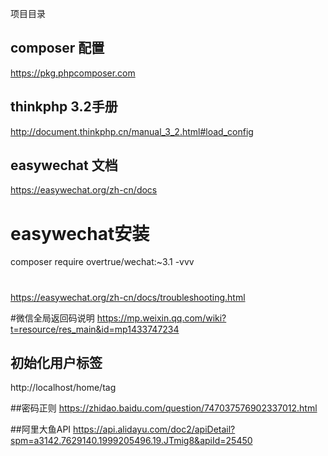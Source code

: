 ﻿项目目录

## composer 配置
https://pkg.phpcomposer.com

## thinkphp 3.2手册
http://document.thinkphp.cn/manual_3_2.html#load_config


## easywechat 文档
https://easywechat.org/zh-cn/docs

# easywechat安装
composer require overtrue/wechat:~3.1 -vvv

#
https://easywechat.org/zh-cn/docs/troubleshooting.html

#微信全局返回码说明
https://mp.weixin.qq.com/wiki?t=resource/res_main&id=mp1433747234


## 初始化用户标签
http://localhost/home/tag

##密码正则
https://zhidao.baidu.com/question/747037576902337012.html

##阿里大鱼API
https://api.alidayu.com/doc2/apiDetail?spm=a3142.7629140.1999205496.19.JTmig8&apiId=25450
